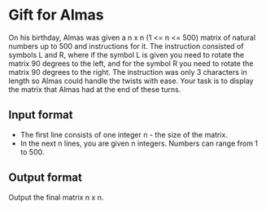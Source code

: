 # Gift for Almas

On his birthday, Almas was given a n x n (1 <= n <= 500) matrix of natural numbers up to 500 and instructions for it. The instruction consisted of symbols L and R, where if the symbol L is given you need to rotate the matrix 90 degrees to the left, and for the symbol R you need to rotate the matrix 90 degrees to the right. The instruction was only 3 characters in length so Almas could handle the twists with ease. Your task is to display the matrix that Almas had at the end of these turns.

## Input format

- The first line consists of one integer n - the size of the matrix.
- In the next n lines, you are given n integers. Numbers can range from 1 to 500.

## Output format

Output the final matrix n x n.
